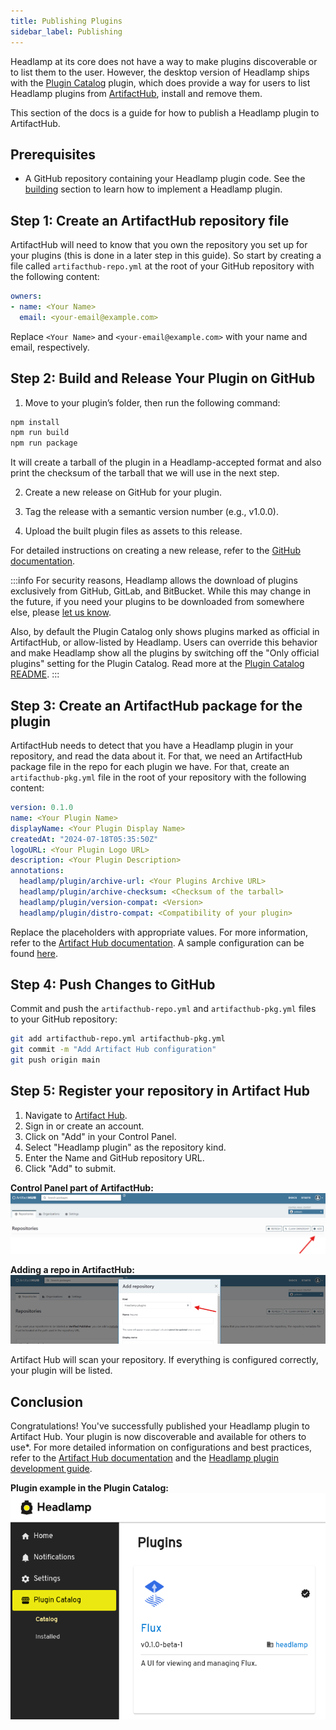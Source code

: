 ```yaml
---
title: Publishing Plugins
sidebar_label: Publishing
---
```


Headlamp at its core does not have a way to make plugins discoverable or to list them to the user. However, the desktop version of Headlamp ships with the [Plugin Catalog](URL_FOR_PLUGIN) plugin, which does provide a way for users to list Headlamp plugins from [ArtifactHub](https://artifacthub.io), install and remove them.

This section of the docs is a guide for how to publish a Headlamp plugin to ArtifactHub.

## Prerequisites

* A GitHub repository containing your Headlamp plugin code. See the [building](./building.md) section to learn how to implement a Headlamp plugin.

## Step 1: Create an ArtifactHub repository file

ArtifactHub will need to know that you own the repository you set up for your plugins (this is done in a later step in this guide). So start by creating a file called `artifacthub-repo.yml` at the root of your GitHub repository with the following content:

```yaml
owners:
- name: <Your Name>
  email: <your-email@example.com>
```

Replace `<Your Name>` and `<your-email@example.com>` with your name and email, respectively.

## Step 2: Build and Release Your Plugin on GitHub

1. Move to your plugin’s folder, then run the following command:
  ```bash
  npm install
  npm run build
  npm run package
  ```
  It will create a tarball of the plugin in a Headlamp-accepted format and also print the checksum of the tarball that we will use in the next step.

2. Create a new release on GitHub for your plugin.

3. Tag the release with a semantic version number (e.g., v1.0.0).

4. Upload the built plugin files as assets to this release.

For detailed instructions on creating a new release, refer to the [GitHub documentation](https://docs.github.com/en/repositories/releasing-projects-on-github/managing-releases-in-a-repository).

:::info
For security reasons, Headlamp allows the download of plugins exclusively from GitHub, GitLab, and BitBucket. While this may change in the future, if you need your plugins to be downloaded from somewhere else, please [let us know](https://github.com/headlamp-k8s/headlamp/issues).

Also, by default the Plugin Catalog only shows plugins marked as official in ArtifactHub, or allow-listed by Headlamp. Users can override this behavior and make Headlamp show all the plugins by switching off the "Only official plugins" setting for the Plugin Catalog. Read more at the [Plugin Catalog README](https://github.com/headlamp-k8s/plugins/tree/main/plugin-catalog#readme).
:::

## Step 3: Create an ArtifactHub package for the plugin

ArtifactHub needs to detect that you have a Headlamp plugin in your repository, and read the data about it. For that, we need an ArtifactHub package file in the repo for each plugin we have. For that, create an `artifacthub-pkg.yml` file in the root of your repository  with the following content:

```yaml
version: 0.1.0
name: <Your Plugin Name>
displayName: <Your Plugin Display Name>
createdAt: "2024-07-18T05:35:50Z"
logoURL: <Your Plugin Logo URL>
description: <Your Plugin Description>
annotations:
  headlamp/plugin/archive-url: <Your Plugins Archive URL>
  headlamp/plugin/archive-checksum: <Checksum of the tarball>
  headlamp/plugin/version-compat: <Version>
  headlamp/plugin/distro-compat: <Compatibility of your plugin>
```

Replace the placeholders with appropriate values. For more information, refer to the [Artifact Hub documentation](https://artifacthub.io/docs/topics/annotations/headlamp/). A sample configuration can be found [here](https://github.com/headlamp-k8s/plugins/blob/main/opencost/artifacthub-pkg.yml).

## Step 4: Push Changes to GitHub

Commit and push the `artifacthub-repo.yml` and `artifacthub-pkg.yml` files to your GitHub repository:

```sh
git add artifacthub-repo.yml artifacthub-pkg.yml
git commit -m "Add Artifact Hub configuration"
git push origin main
```

## Step 5: Register your repository in Artifact Hub

1. Navigate to [Artifact Hub](https://artifacthub.io/).
2. Sign in or create an account.
3. Click on "Add" in your Control Panel.
4. Select "Headlamp plugin" as the repository kind.
5. Enter the Name and GitHub repository URL.
6. Click "Add" to submit.

**Control Panel part of ArtifactHub:**
![Screenshot of the Control Panel part of ArtifactHub](./images/plugin-repo-add-repo-button.png)

**Adding a repo in ArtifactHub:**
![Screenshot of adding a repo in ArtifactHub](./images/plugin-guide-add-repo.png)

Artifact Hub will scan your repository. If everything is configured correctly, your plugin will be listed.

## Conclusion

Congratulations! You've successfully published your Headlamp plugin to Artifact Hub. Your plugin is now discoverable and available for others to use*. For more detailed information on configurations and best practices, refer to the [Artifact Hub documentation](https://artifacthub.io/docs/topics/repositories/headlamp-plugins) and the [Headlamp plugin development guide](https://headlamp.dev/docs/latest/development/plugins/).

**Plugin example in the Plugin Catalog:**
![Screenshot of a plugin in the Plugin Catalog](./images/plugin-on-plugin-catalog.png)
